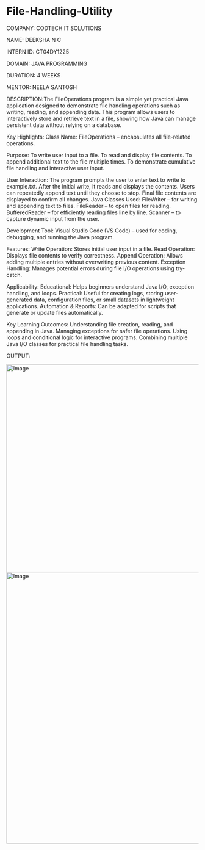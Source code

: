 # File-Handling-Utility

COMPANY: CODTECH IT SOLUTIONS

NAME: DEEKSHA N C

INTERN ID: CT04DY1225

DOMAIN: JAVA PROGRAMMING

DURATION: 4 WEEKS

MENTOR: NEELA SANTOSH

DESCRIPTION:The FileOperations program is a simple yet practical Java application designed to demonstrate file handling operations such as writing, reading, and appending data. This program allows users to interactively store and retrieve text in a file, showing how Java can manage persistent data without relying on a database.

Key Highlights:
Class Name: FileOperations – encapsulates all file-related operations.

Purpose:
To write user input to a file.
To read and display file contents.
To append additional text to the file multiple times.
To demonstrate cumulative file handling and interactive user input.

User Interaction:
The program prompts the user to enter text to write to example.txt.
After the initial write, it reads and displays the contents.
Users can repeatedly append text until they choose to stop.
Final file contents are displayed to confirm all changes.
Java Classes Used:
FileWriter – for writing and appending text to files.
FileReader – to open files for reading.
BufferedReader – for efficiently reading files line by line.
Scanner – to capture dynamic input from the user.

Development Tool:
Visual Studio Code (VS Code) – used for coding, debugging, and running the Java program.

Features:
Write Operation: Stores initial user input in a file.
Read Operation: Displays file contents to verify correctness.
Append Operation: Allows adding multiple entries without overwriting previous content.
Exception Handling: Manages potential errors during file I/O operations using try-catch.

Applicability:
Educational: Helps beginners understand Java I/O, exception handling, and loops.
Practical: Useful for creating logs, storing user-generated data, configuration files, or small datasets in lightweight applications.
Automation & Reports: Can be adapted for scripts that generate or update files automatically.

Key Learning Outcomes:
Understanding file creation, reading, and appending in Java.
Managing exceptions for safer file operations.
Using loops and conditional logic for interactive programs.
Combining multiple Java I/O classes for practical file handling tasks.

OUTPUT:

<img width="858" height="545" alt="Image" src="https://github.com/user-attachments/assets/fab4c4ba-e919-4ece-903a-007170e37659" />

<img width="1433" height="712" alt="Image" src="https://github.com/user-attachments/assets/bf664ee8-31db-4ef4-a3ec-3519c45828b3" />
